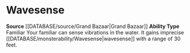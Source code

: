 ﻿---
ability_type: Familiar
id: '69'
name: Wavesense
rarity: Common
source: '[[DATABASE/source/Grand Bazaar|Grand Bazaar]]'
type: Familiar Ability

---
# Wavesense

**Source** [[DATABASE/source/Grand Bazaar|Grand Bazaar]]
**Ability Type** Familiar
Your familiar can sense vibrations in the water. It gains imprecise [[DATABASE/monsterability/Wavesense|wavesense]] with a range of 30 feet.